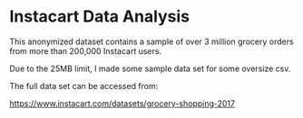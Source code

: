 # Instacart Data Analysis

This anonymized dataset contains a sample of over 3 million grocery orders from more than 200,000 Instacart users.

Due to the 25MB limit, I made some sample data set for some oversize csv.

The full data set can be accessed from:

https://www.instacart.com/datasets/grocery-shopping-2017

